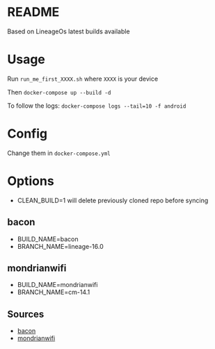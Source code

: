 # README #

Based on LineageOs latest builds available

# Usage
Run `run_me_first_XXXX.sh` where `XXXX` is your device

Then `docker-compose up --build -d`

To follow the logs: `docker-compose logs --tail=10 -f android`

# Config
Change them in `docker-compose.yml`

# Options
* CLEAN_BUILD=1 will delete previously cloned repo before syncing

## bacon
* BUILD_NAME=bacon
* BRANCH_NAME=lineage-16.0

## mondrianwifi
* BUILD_NAME=mondrianwifi
* BRANCH_NAME=cm-14.1

## Sources
* [bacon](https://wiki.lineageos.org/devices/bacon/build)
* [mondrianwifi](https://wiki.lineageos.org/devices/mondrianwifi/build)